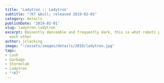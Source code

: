 ```yaml
---
title: 'Ladytron :: Ladytron'
subtitle: "!K7 &bull; released 2019-02-01"
category: details
publishDate: '2019-02-01'
slug: ladytron-ladytron
excerpt: Eminently danceable and frequently dark, this is what robots put on to seduce
  each other
author: jclacking
image: "~/assets/images/details/2019/ladytron.jpg"
tags:
- Lush
- Garbage
- Stereolab
- Ladytron
- "!K7"
---
```


